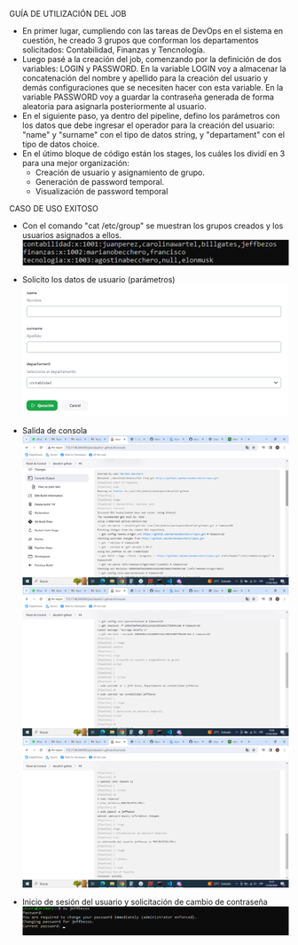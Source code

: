 GUÍA DE UTILIZACIÓN DEL JOB

- En primer lugar, cumpliendo con las tareas de DevOps en el sistema en cuestión, he creado 3 grupos que conforman los departamentos solicitados: Contabilidad, Finanzas y Tencnología.
- Luego pasé a la creación del job, comenzando por la definición de dos variables: LOGIN y PASSWORD. En la variable LOGIN voy a almacenar la concatenación del nombre y apellido para la creación del usuario y demás configuraciones que se necesiten hacer con esta variable. En la variable PASSWORD voy a guardar la contraseña generada de forma aleatoria para asignarla posteriormente al usuario.
- En el siguiente paso, ya dentro del pipeline, defino los parámetros con los datos que debe ingresar el operador para la creación del usuario: "name" y "surname" con el tipo de datos string, y "departament" con el tipo de datos choice.
- En el útimo bloque de código están los stages, los cuáles los dividí en 3 para una mejor organización:
    - Creación de usuario y asignamiento de grupo.
    - Generación de password temporal.
    - Visualización de password temporal

CASO DE USO EXITOSO

- Con el comando "cat /etc/group" se muestran los grupos creados y los usuarios asignados a ellos.
![Grupos](image1.png)

- Solicito los datos de usuario (parámetros)
![Parámetros](image2.png)

- Salida de consola
![Consola](image3.png)
![Consola](image4.png)
![Consola](image5.png)

- Inicio de sesión del usuario y solicitación de cambio de contraseña
![Inicio de sesión](image6.png)
